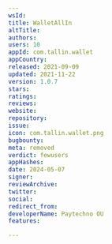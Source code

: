 ```yaml
---
wsId: 
title: WalletAllIn
altTitle: 
authors: 
users: 10
appId: com.tallin.wallet
appCountry: 
released: 2021-09-09
updated: 2021-11-22
version: 1.0.7
stars: 
ratings: 
reviews: 
website: 
repository: 
issue: 
icon: com.tallin.wallet.png
bugbounty: 
meta: removed
verdict: fewusers
appHashes: 
date: 2024-05-07
signer: 
reviewArchive: 
twitter: 
social: 
redirect_from: 
developerName: Paytechno OU
features: 

---
```


